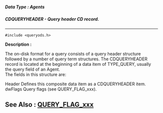 ##### Data Type : Agents
##### CDQUERYHEADER - Query header CD record.
---
```
#include <queryods.h>
```
**Description :**

The on-disk format for a query consists of a query header structure followed by 
a number of query term structures.  The CDQUERYHEADER record is located at the 
beginning of a data item of TYPE_QUERY, usually the query field of an Agent.  
The fields in this structure are:

Header Defines this composite data item as a CDQUERYHEADER item.
dwFlags Query flags (see QUERY_FLAG_xxx).


**See Also :**
[QUERY_FLAG_xxx](/reference/Symb/QUERY_FLAG_xxx)
---

